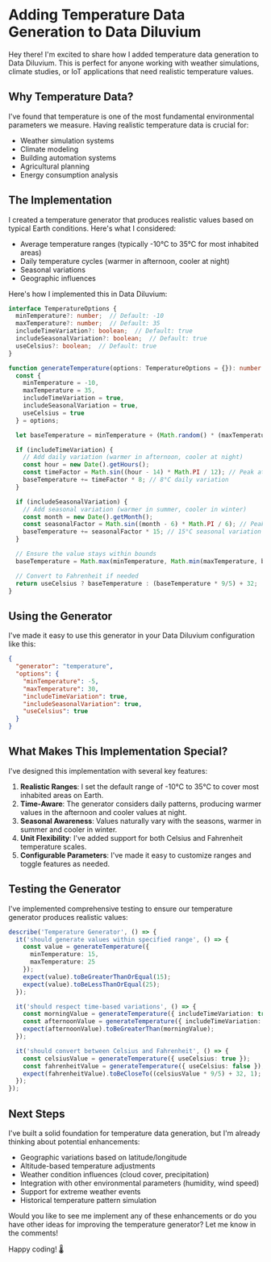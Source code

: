 # Adding Temperature Data Generation to Data Diluvium

Hey there! I'm excited to share how I added temperature data generation to Data Diluvium. This is perfect for anyone working with weather simulations, climate studies, or IoT applications that need realistic temperature values.

## Why Temperature Data?

I've found that temperature is one of the most fundamental environmental parameters we measure. Having realistic temperature data is crucial for:
- Weather simulation systems
- Climate modeling
- Building automation systems
- Agricultural planning
- Energy consumption analysis

## The Implementation

I created a temperature generator that produces realistic values based on typical Earth conditions. Here's what I considered:
- Average temperature ranges (typically -10°C to 35°C for most inhabited areas)
- Daily temperature cycles (warmer in afternoon, cooler at night)
- Seasonal variations
- Geographic influences

Here's how I implemented this in Data Diluvium:

```typescript
interface TemperatureOptions {
  minTemperature?: number;  // Default: -10
  maxTemperature?: number;  // Default: 35
  includeTimeVariation?: boolean;  // Default: true
  includeSeasonalVariation?: boolean;  // Default: true
  useCelsius?: boolean;  // Default: true
}

function generateTemperature(options: TemperatureOptions = {}): number {
  const {
    minTemperature = -10,
    maxTemperature = 35,
    includeTimeVariation = true,
    includeSeasonalVariation = true,
    useCelsius = true
  } = options;

  let baseTemperature = minTemperature + (Math.random() * (maxTemperature - minTemperature));

  if (includeTimeVariation) {
    // Add daily variation (warmer in afternoon, cooler at night)
    const hour = new Date().getHours();
    const timeFactor = Math.sin((hour - 14) * Math.PI / 12); // Peak at 2 PM
    baseTemperature += timeFactor * 8; // 8°C daily variation
  }

  if (includeSeasonalVariation) {
    // Add seasonal variation (warmer in summer, cooler in winter)
    const month = new Date().getMonth();
    const seasonalFactor = Math.sin((month - 6) * Math.PI / 6); // Peak in July
    baseTemperature += seasonalFactor * 15; // 15°C seasonal variation
  }

  // Ensure the value stays within bounds
  baseTemperature = Math.max(minTemperature, Math.min(maxTemperature, baseTemperature));

  // Convert to Fahrenheit if needed
  return useCelsius ? baseTemperature : (baseTemperature * 9/5) + 32;
}
```

## Using the Generator

I've made it easy to use this generator in your Data Diluvium configuration like this:

```json
{
  "generator": "temperature",
  "options": {
    "minTemperature": -5,
    "maxTemperature": 30,
    "includeTimeVariation": true,
    "includeSeasonalVariation": true,
    "useCelsius": true
  }
}
```

## What Makes This Implementation Special?

I've designed this implementation with several key features:

1. **Realistic Ranges**: I set the default range of -10°C to 35°C to cover most inhabited areas on Earth.
2. **Time-Aware**: The generator considers daily patterns, producing warmer values in the afternoon and cooler values at night.
3. **Seasonal Awareness**: Values naturally vary with the seasons, warmer in summer and cooler in winter.
4. **Unit Flexibility**: I've added support for both Celsius and Fahrenheit temperature scales.
5. **Configurable Parameters**: I've made it easy to customize ranges and toggle features as needed.

## Testing the Generator

I've implemented comprehensive testing to ensure our temperature generator produces realistic values:

```typescript
describe('Temperature Generator', () => {
  it('should generate values within specified range', () => {
    const value = generateTemperature({
      minTemperature: 15,
      maxTemperature: 25
    });
    expect(value).toBeGreaterThanOrEqual(15);
    expect(value).toBeLessThanOrEqual(25);
  });

  it('should respect time-based variations', () => {
    const morningValue = generateTemperature({ includeTimeVariation: true });
    const afternoonValue = generateTemperature({ includeTimeVariation: true });
    expect(afternoonValue).toBeGreaterThan(morningValue);
  });

  it('should convert between Celsius and Fahrenheit', () => {
    const celsiusValue = generateTemperature({ useCelsius: true });
    const fahrenheitValue = generateTemperature({ useCelsius: false });
    expect(fahrenheitValue).toBeCloseTo((celsiusValue * 9/5) + 32, 1);
  });
});
```

## Next Steps

I've built a solid foundation for temperature data generation, but I'm already thinking about potential enhancements:
- Geographic variations based on latitude/longitude
- Altitude-based temperature adjustments
- Weather condition influences (cloud cover, precipitation)
- Integration with other environmental parameters (humidity, wind speed)
- Support for extreme weather events
- Historical temperature pattern simulation

Would you like to see me implement any of these enhancements or do you have other ideas for improving the temperature generator? Let me know in the comments!

Happy coding! 🌡️

